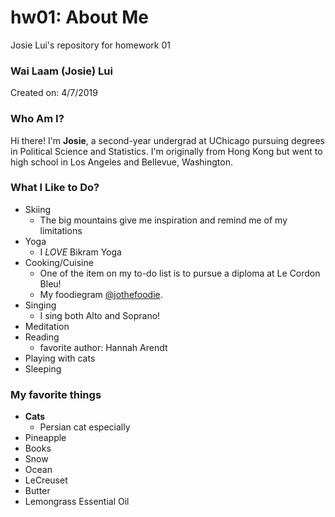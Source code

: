 # hw01: About Me

Josie Lui's repository for homework 01

### Wai Laam (Josie) Lui

Created on: 4/7/2019 

### Who Am I? 

Hi there! I'm **Josie**, a second-year undergrad at UChicago pursuing degrees in Political Science and Statistics. I'm originally from Hong Kong but went to high school in Los Angeles and Bellevue, Washington. 

### What I Like to Do? 

* Skiing 
	* The big mountains give me inspiration and remind me of my limitations 
* Yoga 
	* I *LOVE* Bikram Yoga
* Cooking/Cuisine 
	* One of the item on my to-do list is to pursue a diploma at Le Cordon Bleu! 
	* My foodiegram [@jothefoodie](https://www.instagram.com/jothefoodie_/). 
* Singing 
	* I sing both Alto and Soprano!  
* Meditation 
* Reading 
	* favorite author: Hannah Arendt
* Playing with cats
* Sleeping   

### My favorite things 
* **Cats** 
	* Persian cat especially 
* Pineapple 
* Books 
* Snow 
* Ocean 
* LeCreuset
* Butter 
* Lemongrass Essential Oil


